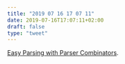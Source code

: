 ```yaml
---
title: "2019 07 16 17 07 11"
date: 2019-07-16T17:07:11+02:00
draft: false
type: "tweet"
---
```

[Easy Parsing with Parser Combinators](http://www.lihaoyi.com/post/EasyParsingwithParserCombinators.html).
